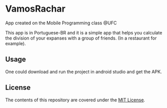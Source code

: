 # VamosRachar
App created on the Mobile Programming class @UFC

This app is in Portuguese-BR and it is a simple app that helps you calculate the division of your expanses with a group of friends. (In a restaurant for example).

## Usage
One could download and run the project in android studio and get the APK.

## License

The contents of this repository are covered under the [MIT License](LICENSE).
